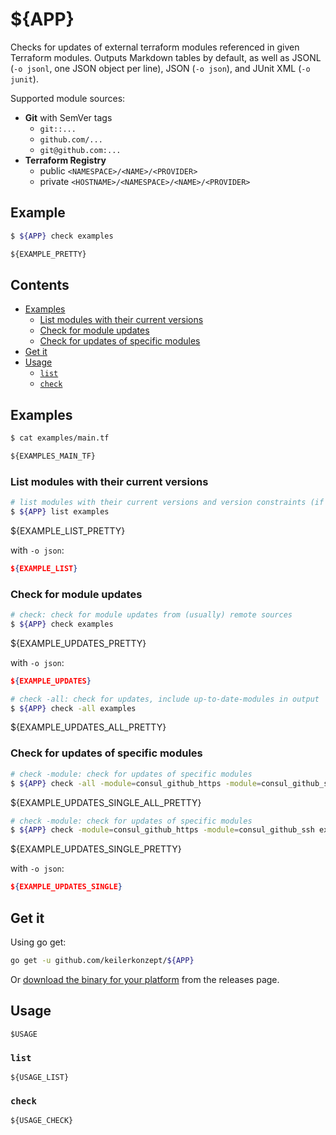 # ${APP}

Checks for updates of external terraform modules referenced in given Terraform modules. Outputs Markdown tables by default, as well as JSONL (`-o jsonl`, one JSON object per line), JSON (`-o json`), and JUnit XML (`-o junit`).

Supported module sources:

- **Git** with SemVer tags
  - `git::...`
  - `github.com/...`
  - `git@github.com:...`
- **Terraform Registry**
  - public `<NAMESPACE>/<NAME>/<PROVIDER>`
  - private `<HOSTNAME>/<NAMESPACE>/<NAME>/<PROVIDER>`

## Example

```sh
$ ${APP} check examples
```

```markdown
${EXAMPLE_PRETTY}
```

## Contents

- [Examples](#examples)
  - [List modules with their current versions](#list-modules-with-their-current-versions)
  - [Check for module updates](#check-for-module-updates)
  - [Check for updates of specific modules](#check-for-updates-of-specific-modules)
- [Get it](#get-it)
- [Usage](#usage)
  - [`list`](#list)
  - [`check`](#check)

## Examples

```sh
$ cat examples/main.tf
```

```terraform
${EXAMPLES_MAIN_TF}
```

### List modules with their current versions

```sh
# list modules with their current versions and version constraints (if specified)
$ ${APP} list examples
```

${EXAMPLE_LIST_PRETTY}

with `-o json`:

```json
${EXAMPLE_LIST}
```

### Check for module updates

```sh
# check: check for module updates from (usually) remote sources
$ ${APP} check examples
```

${EXAMPLE_UPDATES_PRETTY}

with `-o json`:

```json
${EXAMPLE_UPDATES}
```

```sh
# check -all: check for updates, include up-to-date-modules in output
$ ${APP} check -all examples
```

${EXAMPLE_UPDATES_ALL_PRETTY}

### Check for updates of specific modules

```sh
# check -module: check for updates of specific modules
$ ${APP} check -all -module=consul_github_https -module=consul_github_ssh examples
```

${EXAMPLE_UPDATES_SINGLE_ALL_PRETTY}

```sh
# check -module: check for updates of specific modules
$ ${APP} check -module=consul_github_https -module=consul_github_ssh examples
```

${EXAMPLE_UPDATES_SINGLE_PRETTY}

with `-o json`:

```json
${EXAMPLE_UPDATES_SINGLE}
```

## Get it

Using go get:

```bash
go get -u github.com/keilerkonzept/${APP}
```

Or [download the binary for your platform](https://github.com/keilerkonzept/${APP}/releases/latest) from the releases page.

## Usage

```text
$USAGE
```

### `list`

```text
${USAGE_LIST}
```

### `check`

```text
${USAGE_CHECK}
```
